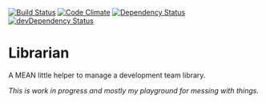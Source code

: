 [![Build Status](https://travis-ci.org/skhome/librarian.svg?branch=master)](https://travis-ci.org/skhome/librarian) [![Code Climate](https://codeclimate.com/github/skhome/librarian/badges/gpa.svg)](https://codeclimate.com/github/skhome/librarian) [![Dependency Status](https://david-dm.org/skhome/librarian.svg)](https://david-dm.org/skhome/librarian) [![devDependency Status](https://david-dm.org/skhome/librarian/dev-status.svg)](https://david-dm.org/skhome/librarian#info=devDependencies)

# Librarian

A MEAN little helper to manage a development team library.

_This is work in progress and mostly my playground for messing with things._
